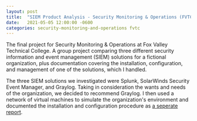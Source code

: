 ```yaml
---
layout: post
title:  "SIEM Product Analysis - Security Monitoring & Operations (FVTC)"
date:   2021-05-05 12:00:00 -0600
categories: security-monitoring-and-operations fvtc
---
```

The final project for Security Monitoring & Operations at Fox Valley Technical College. A group project comparing three different security information and event management (SIEM) solutions for a fictional organization, plus documentation covering the installation, configuration, and management of one of the solutions, which I handled.

The three SIEM solutions we investigated were Splunk, SolarWinds Security Event Manager, and Graylog. Taking in consideration the wants and needs of the organization, we decided to recommend Graylog. I then used a network of virtual machines to simulate the organization's environment and documented the installation and configuration procedure as [a seperate report](/assets/graylog/installation-and-configuration-procedure.pdf).

<!-- <embed src="/assets/graylog/installation-and-configuration-procedure.pdf" type="application/pdf" width="100%" height="1000px"/> -->

